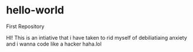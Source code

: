 # hello-world
First Repository

HI! This is an intiative that i have taken to rid myself of debiliatiaing anxiety and i wanna code like a hacker haha.lol

